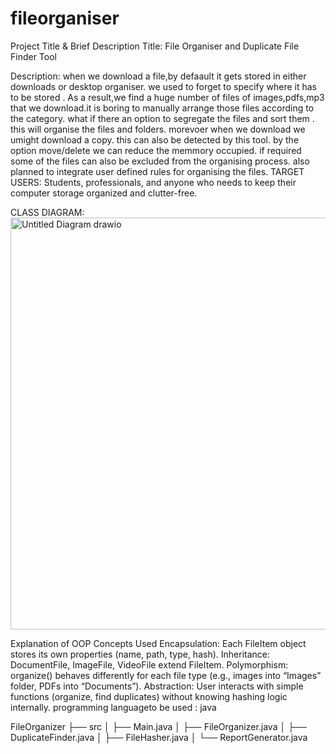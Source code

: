# fileorganiser
Project Title & Brief Description
Title: File Organiser and Duplicate File Finder Tool

Description:
when we download a file,by defaault it gets stored in either downloads or desktop organiser.
we used to forget to specify where it has to be stored .
As a result,we find a huge number of files of images,pdfs,mp3 that we download.it is boring to manually arrange those files according to the category.
what if there an option to segregate the files and sort them .
this will organise the files and folders.
morevoer when we download we umight download a copy.
this can also be detected by this tool.
by the option move/delete we can reduce the memmory occupied.
if required some of the files can also be excluded from the organising process.
also planned to integrate user defined rules for organising the files.
TARGET USERS:
Students, professionals, and anyone who needs to keep their computer storage organized and clutter-free.

CLASS DIAGRAM:
<img width="794" height="659" alt="Untitled Diagram drawio" src="https://github.com/user-attachments/assets/6c40a177-480f-4a1e-9b1c-0597895c65a3" />


Explanation of OOP Concepts Used
Encapsulation:
Each FileItem object stores its own properties (name, path, type, hash).
Inheritance:
DocumentFile, ImageFile, VideoFile extend FileItem.
Polymorphism:
organize() behaves differently for each file type (e.g., images into “Images” folder, PDFs into “Documents”).
Abstraction:
User interacts with simple functions (organize, find duplicates) without knowing hashing logic internally.
programming languageto be used : java

FileOrganizer
├── src
│   ├── Main.java
│   ├── FileOrganizer.java
│   ├── DuplicateFinder.java
│   ├── FileHasher.java
│   └── ReportGenerator.java


